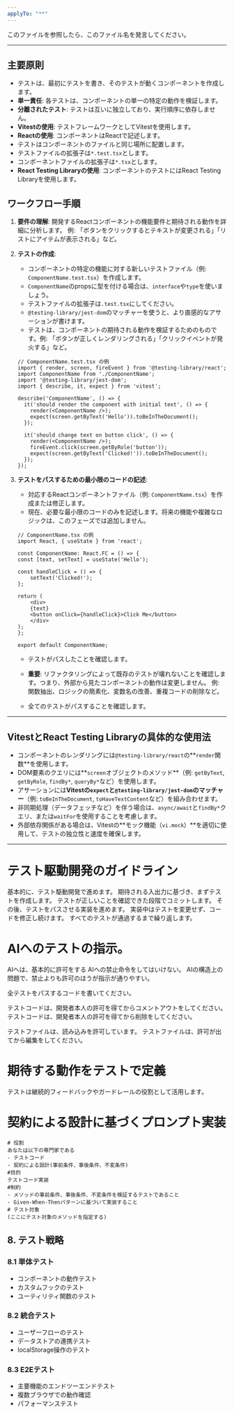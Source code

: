```yaml
---
applyTo: "**"
---
```


このファイルを参照したら、このファイル名を発言してください。

---

## 主要原則

* テストは、最初にテストを書き、そのテストが動くコンポーネントを作成します。
* **単一責任**: 各テストは、コンポーネントの単一の特定の動作を検証します。
* **分離されたテスト**: テストは互いに独立しており、実行順序に依存しません。
* **Vitestの使用**: テストフレームワークとしてVitestを使用します。
* **Reactの使用**: コンポーネントはReactで記述します。
* テストはコンポーネントのファイルと同じ場所に配置します。
* テストファイルの拡張子は`*.test.tsx`とします。
* コンポーネントファイルの拡張子は`*.tsx`とします。
* **React Testing Libraryの使用**: コンポーネントのテストにはReact Testing Libraryを使用します。

## ワークフロー手順

1.  **要件の理解**:
    開発するReactコンポーネントの機能要件と期待される動作を詳細に分析します。
    例: 「ボタンをクリックするとテキストが変更される」「リストにアイテムが表示される」など。

2.  **テストの作成**:
    * コンポーネントの特定の機能に対する新しいテストファイル（例: `ComponentName.test.tsx`）を作成します。
    - `ComponentName`のpropsに型を付ける場合は、`interface`や`type`を使いましょう。
    - テストファイルの拡張子は`.test.tsx`にしてください。
    - `@testing-library/jest-dom`のマッチャーを使うと、より直感的なアサーションが書けます。

    * テストは、コンポーネントの期待される動作を検証するためのものです。例: 「ボタンが正しくレンダリングされる」「クリックイベントが発火する」など。

    ```tsx
    // ComponentName.test.tsx の例
    import { render, screen, fireEvent } from '@testing-library/react';
    import ComponentName from './ComponentName';
    import '@testing-library/jest-dom';
    import { describe, it, expect } from 'vitest';

    describe('ComponentName', () => {
      it('should render the component with initial text', () => {
        render(<ComponentName />);
        expect(screen.getByText('Hello')).toBeInTheDocument();
      });

      it('should change text on button click', () => {
        render(<ComponentName />);
        fireEvent.click(screen.getByRole('button'));
        expect(screen.getByText('Clicked!')).toBeInTheDocument();
      });
    });

    ```

3.  **テストをパスするための最小限のコードの記述**:
    * 対応するReactコンポーネントファイル（例: `ComponentName.tsx`）を作成または修正します。
    * 現在、必要な最小限のコードのみを記述します。将来の機能や複雑なロジックは、このフェーズでは追加しません。

    ```tsx
    // ComponentName.tsx の例
    import React, { useState } from 'react';

    const ComponentName: React.FC = () => {
    const [text, setText] = useState('Hello');

    const handleClick = () => {
        setText('Clicked!');
    };

    return (
        <div>
        {text}
        <button onClick={handleClick}>Click Me</button>
        </div>
    );
    };

    export default ComponentName;

    ```

    * テストがパスしたことを確認します。

    * **重要**: リファクタリングによって既存のテストが壊れないことを確認します。つまり、外部から見たコンポーネントの動作は変更しません。
    例: 関数抽出、ロジックの簡素化、変数名の改善、重複コードの削除など。
    * 全てのテストがパスすることを確認します。


---

## VitestとReact Testing Libraryの具体的な使用法

* コンポーネントのレンダリングには`@testing-library/react`の**`render`関数**を使用します。
* DOM要素のクエリには**`screen`オブジェクトのメソッド**（例: `getByText`, `getByRole`, `findBy*`, `queryBy*`など）を使用します。
* アサーションには**Vitestの`expect`**と`@testing-library/jest-dom`の**マッチャー**（例: `toBeInTheDocument`, `toHaveTextContent`など）を組み合わせます。
* 非同期処理（データフェッチなど）を伴う場合は、`async/await`と`findBy*`クエリ、または`waitFor`を使用することを考慮します。
* 外部依存関係がある場合は、Vitestの**モック機能（`vi.mock`）**を適切に使用して、テストの独立性と速度を確保します。

---

# テスト駆動開発のガイドライン

基本的に、テスト駆動開発で進めます。
期待される入出力に基づき、まずテストを作成します。
テストが正しいことを確認できた段階でコミットします。
その後、テストをパスさせる実装を進めます。
実装中はテストを変更せず、コードを修正し続けます。
すべてのテストが通過するまで繰り返します。


# AIへのテストの指示。

AIへは、基本的に許可をする
AIへの禁止命令をしてはいけない。
AIの構造上の問題で、禁止よりも許可のほうが指示が通りやすい。

全テストをパスするコードを書いてください。

テストコードは、開発者本人の許可を得てからコメントアウトをしてください。
テストコードは、開発者本人の許可を得てから削除をしてください。

テストファイルは、読み込みを許可しています。
テストファイルは、許可が出てから編集をしてください。


# 期待する動作をテストで定義

テストは継続的フィードバックやガードレールの役割として活用します。





# 契約による設計に基づくプロンプト実装

```プロンプトのフォーマット
# 役割
あなたは以下の専門家である
- テストコード
- 契約による設計(事前条件、事後条件、不変条件)
#目的
テストコード実装
#制約
- メソッドの事前条件、事後条件、不変条件を検証するテストであること
- Given-When-Thenパターンに基づいて実装すること
# テスト対象
(ここにテスト対象のメソッドを指定する)

```

## 8. テスト戦略

### 8.1 単体テスト
- コンポーネントの動作テスト
- カスタムフックのテスト
- ユーティリティ関数のテスト

### 8.2 統合テスト
- ユーザーフローのテスト
- データストアの連携テスト
- localStorage操作のテスト

### 8.3 E2Eテスト
- 主要機能のエンドツーエンドテスト
- 複数ブラウザでの動作確認
- パフォーマンステスト
